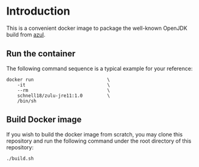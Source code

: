 # Introduction

This is a convenient docker image to package the well-known OpenJDK
build from [azul][1].

## Run the container

The following command sequence is a typical example for your reference:

    docker run                           \
        -it                              \
        --rm                             \
        schnell18/zulu-jre11:1.0         \
        /bin/sh

## Build Docker image

If you wish to build the docker image from scratch, you may clone this
repository and run the following command under the root directory of this
repository:

    ./build.sh

[1]: https://www.azul.com/
[2]: https://hub.docker.com/r/schnell18/zulu-jre/
